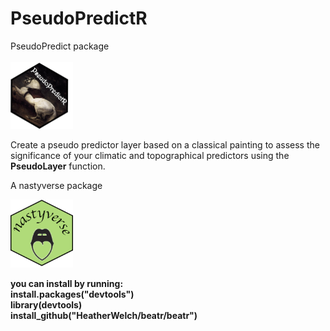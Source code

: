 # PseudoPredictR

PseudoPredict package <br />  
<img src="inst/imgs/PseudoPredictR.png?raw=True" width="100">

Create a pseudo predictor layer based on a classical painting to assess the significance of your climatic and topographical predictors using the **PseudoLayer** function.

A nastyverse package <br />

<img src="inst/imgs/nastyverse.png?raw=True" width="100">


**you can install by running:  
install.packages("devtools") <br />
library(devtools) <br />
install_github("HeatherWelch/beatr/beatr") <br />**




